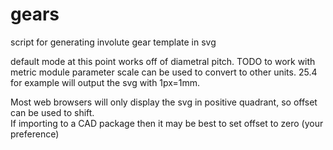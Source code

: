 # gears
script for generating involute gear template in svg

default mode at this point works off of diametral pitch.  TODO to work with metric module parameter
scale can be used to convert to other units.  25.4 for example will output the svg with 1px=1mm.

Most web browsers will only display the svg in positive quadrant, so offset can be used to shift.  
If importing to a CAD package then it may be best to set offset to zero (your preference)
